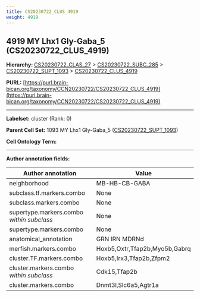 ```yaml
---
title: CS20230722_CLUS_4919
weight: 4919
---
```

## 4919 MY Lhx1 Gly-Gaba_5 (CS20230722_CLUS_4919)
<b>Hierarchy: </b>
[CS20230722_CLAS_27](../CS20230722_CLAS_27) >
[CS20230722_SUBC_285](../CS20230722_SUBC_285) >
[CS20230722_SUPT_1093](../CS20230722_SUPT_1093) >
[CS20230722_CLUS_4919](../CS20230722_CLUS_4919)

**PURL:** [https://purl.brain-bican.org/taxonomy/CCN20230722/CS20230722_CLUS_4919](https://purl.brain-bican.org/taxonomy/CCN20230722/CS20230722_CLUS_4919)

---


**Labelset:** cluster (Rank: 0)

**Parent Cell Set:** 1093 MY Lhx1 Gly-Gaba_5 ([CS20230722_SUPT_1093](../CS20230722_SUPT_1093))



**Cell Ontology Term:** 

[MARKER GENES.]: #


---

[TRANSFERRED ANNOTATIONS.]: #


[AUTHOR ANNOTATION FIELDS.]: #


**Author annotation fields:**

| Author annotation | Value |
|-------------------|-------|
|neighborhood|MB-HB-CB-GABA|
|subclass.tf.markers.combo|None|
|subclass.markers.combo|None|
|supertype.markers.combo _within subclass_|None|
|supertype.markers.combo|None|
|anatomical_annotation|GRN IRN MDRNd|
|merfish.markers.combo|Hoxb5,Oxtr,Tfap2b,Myo5b,Gabrq|
|cluster.TF.markers.combo|Hoxb5,Irx3,Tfap2b,Zfpm2|
|cluster.markers.combo _within subclass_|Cdk15,Tfap2b|
|cluster.markers.combo|Dnmt3l,Slc6a5,Agtr1a|
